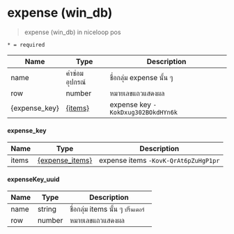 # expense (win_db)
> expense (win_db) in niceloop pos

`* = required`

| Name | Type | Description
|----|----|-----------  
name| ค่าซ่อมอุปกรณ์|ชื่อกลุ่ม expense นั้น ๆ
row | number | หมายเลขแถวแสดงผล
{expense_key} | [{items}](expense.md#expensekey) | expense key `-KokDxug302BOkdHYn6k`

#### expense_key
| Name | Type | Description
|----|----|-----------  
items| [{expense_items}](expense.md#expensekey_uuid) | expense items  `-KovK-QrAt6pZuHgP1pr`

#### expenseKey_uuid
| Name | Type | Description
|----|----|-----------  
name| string |ชื่อกลุ่ม items นั้น ๆ `ปริ๊นเตอร์ `
row | number | หมายเลขแถวแสดงผล